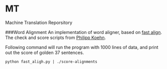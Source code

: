 # MT
Machine Translation Reporsitory

###Word Alignment
An implementation of word aligner, based on [fast align][1].
The check and score scripts from [Philipp Koehn][2].

Following command will run the program with 1000 lines of data, and print out the score of golden 37 sentences.

    python fast_aligh.py | ./score-alignments

[1]:http://aclweb.org/anthology/N/N13/N13-1073.pdf
[2]:http://mt-class.org/jhu/hw1.html
